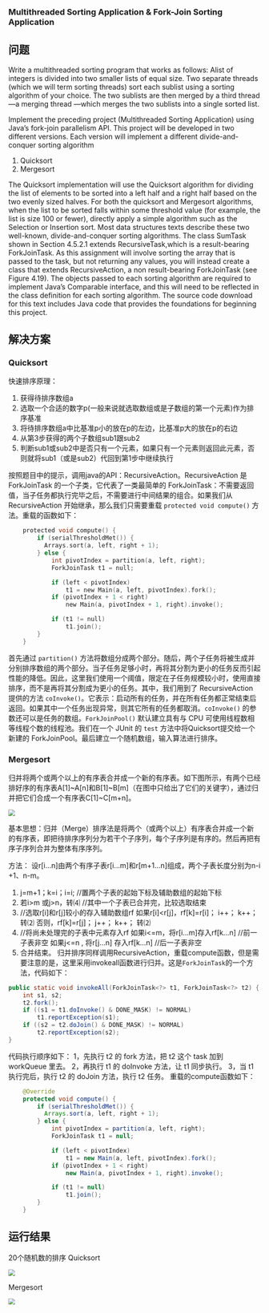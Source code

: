 ### Multithreaded Sorting Application & Fork-Join Sorting Application

## 问题

Write a multithreaded sorting program that works as follows: Alist of integers is divided into two smaller lists of equal size. Two separate threads (which we will term sorting threads) sort each sublist using a sorting algorithm of your choice. The two sublists are then merged by a third thread—a merging thread —which merges the two sublists into a single sorted list.

Implement the preceding project (Multithreaded Sorting Application) using Java’s fork-join parallelism API. This project will be developed in two different versions. Each version will implement a different divide-and-conquer sorting algorithm

1. Quicksort
2. Mergesort

The Quicksort implementation will use the Quicksort algorithm for dividing the list of elements to be sorted into a left half and a right half based on the two evenly sized halves. For both the quicksort and Mergesort algorithms, when the list to be sorted falls within some threshold value (for example, the list is size 100 or fewer), directly apply a simple algorithm such as the Selection
or Insertion sort. Most data structures texts describe these two well-known, divide-and-conquer sorting algorithms. The class SumTask shown in Section 4.5.2.1 extends RecursiveTask,which is a result-bearing ForkJoinTask. As this assignment will involve sorting the array that is passed to the task, but not returning any values, you will instead create a class that extends RecursiveAction, a non result-bearing ForkJoinTask (see Figure 4.19). The objects passed to each sorting algorithm are required to implement Java’s Comparable interface, and this will need to be reflected in the class
definition for each sorting algorithm. The source code download for this text includes Java code that provides the foundations for beginning this project.

## 解决方案

### Quicksort

快速排序原理：

1. 获得待排序数组a
2. 选取一个合适的数字p(一般来说就选取数组或是子数组的第一个元素)作为排序基准
3. 将待排序数组a中比基准p小的放在p的左边，比基准p大的放在p的右边 
4. 从第3步获得的两个子数组sub1跟sub2
5. 判断sub1或sub2中是否只有一个元素，如果只有一个元素则返回此元素，否则就将sub1（或是sub2）代回到第1步中继续执行

按照题目中的提示，调用java的API：RecursiveAction。RecursiveAction 是 ForkJoinTask 的一个子类，它代表了一类最简单的 ForkJoinTask：不需要返回值，当子任务都执行完毕之后，不需要进行中间结果的组合。如果我们从 RecursiveAction 开始继承，那么我们只需要重载 `protected void compute()` 方法。重载的函数如下：
```c
    protected void compute() {
        if (serialThresholdMet()) {
          Arrays.sort(a, left, right + 1);
        } else {
            int pivotIndex = partition(a, left, right);
            ForkJoinTask t1 = null;

            if (left < pivotIndex)
                t1 = new Main(a, left, pivotIndex).fork();
            if (pivotIndex + 1 < right)
                new Main(a, pivotIndex + 1, right).invoke();

            if (t1 != null)
                t1.join();
        }
    }
```
首先通过 `partition()` 方法将数组分成两个部分。随后，两个子任务将被生成并分别排序数组的两个部分。当子任务足够小时，再将其分割为更小的任务反而引起性能的降低。因此，这里我们使用一个阈值，限定在子任务规模较小时，使用直接排序，而不是再将其分割成为更小的任务。其中，我们用到了 RecursiveAction 提供的方法 `coInvoke()`。它表示：启动所有的任务，并在所有任务都正常结束后返回。如果其中一个任务出现异常，则其它所有的任务都取消。`coInvoke()` 的参数还可以是任务的数组。`ForkJoinPool()` 默认建立具有与 CPU 可使用线程数相等线程个数的线程池。我们在一个 JUnit 的 `test` 方法中将Quicksort提交给一个新建的 ForkJoinPool。最后建立一个随机数组，输入算法进行排序。

### Mergesort
归并将两个或两个以上的有序表合并成一个新的有序表。如下图所示，有两个已经排好序的有序表A[1]~A[n]和B[1]~B[m]（在图中只给出了它们的关键字），通过归并把它们合成一个有序表C[1]~C[m+n]。

<img src="C:\Users\lenovo\Desktop\1.png" style="zoom:80%" />

基本思想：归并（Merge）排序法是将两个（或两个以上）有序表合并成一个新的有序表，即把待排序序列分为若干个子序列，每个子序列是有序的。然后再把有序子序列合并为整体有序序列。

方法：
设r[i…n]由两个有序子表r[i…m]和r[m+1…n]组成，两个子表长度分别为n-i +1、n-m。

1. j=m+1；k=i；i=i; //置两个子表的起始下标及辅助数组的起始下标
2. 若i>m 或j>n，转⑷ //其中一个子表已合并完，比较选取结束
3. //选取r[i]和r[j]较小的存入辅助数组rf
如果r[i]<r[j]，rf[k]=r[i]； i++； k++； 转⑵
否则，rf[k]=r[j]； j++； k++； 转⑵
4. //将尚未处理完的子表中元素存入rf
如果i<=m，将r[i…m]存入rf[k…n] //前一子表非空
如果j<=n ,  将r[j…n] 存入rf[k…n] //后一子表非空
5. 合并结束。
归并排序同样调用RecursiveAction，重载compute函数，但是需要注意的是，这里采用invokeall函数进行归并。这是`ForkJoinTask`的一个方法，代码如下：
```java
public static void invokeAll(ForkJoinTask<?> t1, ForkJoinTask<?> t2) {
    int s1, s2;
    t2.fork();
    if ((s1 = t1.doInvoke() & DONE_MASK) != NORMAL)
        t1.reportException(s1);
    if ((s2 = t2.doJoin() & DONE_MASK) != NORMAL)
        t2.reportException(s2);
}
```
代码执行顺序如下：
1，先执行 t2 的 fork 方法，把 t2 这个 task 加到 workQueue 里去。 
2，再执行 t1 的 doInvoke 方法，让 t1 同步执行。 
3，当 t1 执行完后，执行 t2 的 doJoin 方法，执行 t2 任务。
重载的compute函数如下：
```java
    @Override
    protected void compute() {
        if (serialThresholdMet()) {
          Arrays.sort(a, left, right + 1);
        } else {
            int pivotIndex = partition(a, left, right);
            ForkJoinTask t1 = null;

            if (left < pivotIndex)
                t1 = new Main(a, left, pivotIndex).fork();
            if (pivotIndex + 1 < right)
                new Main(a, pivotIndex + 1, right).invoke();

            if (t1 != null)
                t1.join();
        }
    }
```

## 运行结果
20个随机数的排序
Quicksort

<img src="C:\Users\lenovo\Desktop\quick.jpg" style="zoom:80%" />

Mergesort

<img src="C:\Users\lenovo\Desktop\merge.jpg" style="zoom:80%" />